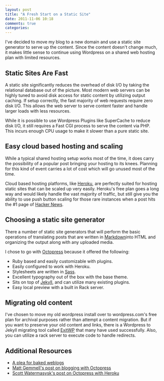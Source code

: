 ```yaml
---
layout: post
title: "A Fresh Start on a Static Site"
date: 2011-11-06 10:18
comments: true
categories: 
---
```

I've decided to move my blog to a new domain and use a static site generator to serve up the content. Since the content doesn't change much, it makes little sense to continue using Wordpress on a shared web hosting plan with limited resources.

## Static Sites Are Fast
A static site significantly reduces the overhead of disk I/O by taking the relational database out of the picture. Most modern web servers can be highly tuned to avoid disk access for static content by utilizing output caching. If setup correctly, the fast majority of web requests require zero disk I/O. This allows the web server to serve content faster and handle larger loads with less resources.

While it is possible to use Wordpress Plugins like SuperCache to reduce disk I/O, it still requires a Fast CGI process to serve the content via PHP. This incurs enough CPU usage to make it slower than a pure static site.

## Easy cloud based hosting and scaling
While a typical shared hosting setup works most of the time, it does carry the possibility of a popular post bringing your hosting to its knees. Planning for this kind of event carries a lot of cost which will go unused most of the time.

Cloud based hosting platforms, like <a href="http://www.heroku.com">Heroku</a>, are perfectly suited for hosting static sites that can be scaled up very easily. Heroku's free plan goes a long way and would likely handle the vast majority of traffic, but still give you the ability to use push button scaling for those rare instances when a post hits the #1 page of <a href="http://news.ycombinator.com">Hacker News</a>.

## Choosing a static site generator
There a number of static site generators that will perform the basic operations of translating posts that are written in <a href="http://daringfireball.net/projects/markdown/">Markdown</a>into HTML and organizing the output along with any uploaded media.

I chose to go with <a href="http://octopress.org">Octopress</a> because it offered the following:

* Ruby based and easily customizable with plugins.
* Easily configured to work with Heroku.
* Stylesheets are written in <a href="http://thesassway.com/">Sass</a>.
* Excellent typography out of the box with the base theme.
* Sits on top of <a href="http://github.com/mojombo/jekyll">Jekyll</a>, and  can utilize many existing plugins.
* Easy local preview with a built in Rack server.

## Migrating old content
I've chosen to move my old wordpress install over to wordpress.com's free plan for archival purposes rather than attempt a content migration. But if you want to preserve your old content and links, there is a Wordpress to Jekyll migrating tool called 
<a href="http://github.com/thomasf/exitwp">ExitWP</a> that many have used successfully. Also, you can utilize a rack server to execute code to handle redirects.

## Additional Resources
* <a href="http://inessential.com/2011/03/16/a_plea_for_baked_weblogs">A plea for baked weblogs</a>
* <a href="http://mattgemmell.com/2011/09/12/blogging-with-octopress/">Matt Gemmell's post on blogging with Octopress</a>
* <a href="http://www.scottw.com/moving-to-octopress">Scott Watermasysk's post on Octopress with Heroku</a>